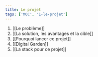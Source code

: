 ```yaml
---
title: Le projet
tags: ['MOC', '1-le-projet']
---
```


1. [[Le problème]]
2. [[La solution, les avantages et la cible]]
6. [[Pourquoi lancer ce projet]]
7. [[Digital Garden]]
8. [[La stack pour ce projet]]

